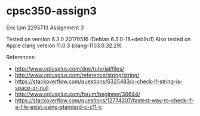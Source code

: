 # cpsc350-assign3

Eric Lim
2295713
Assignment 3


Tested on version 6.3.0 20170516 (Debian 6.3.0-18+deb9u1)
Also tested on Apple clang version 11.0.3 (clang-1103.0.32.29)

References:
- http://www.cplusplus.com/doc/tutorial/files/
- http://www.cplusplus.com/reference/string/string/
- https://stackoverflow.com/questions/6325483/c-check-if-string-is-space-or-null
- http://www.cplusplus.com/forum/beginner/30644/
- https://stackoverflow.com/questions/12774207/fastest-way-to-check-if-a-file-exist-using-standard-c-c11-c
